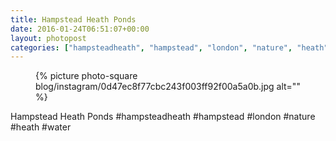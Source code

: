```yaml
---
title: Hampstead Heath Ponds
date: 2016-01-24T06:51:07+00:00
layout: photopost
categories: ["hampsteadheath", "hampstead", "london", "nature", "heath", "water", "photos", "instagram"]
---
```


<figure class="photo photo--square">
  {% picture photo-square blog/instagram/0d47ec8f77cbc243f003ff92f00a5a0b.jpg alt="" %}
</figure>

Hampstead Heath Ponds
#hampsteadheath #hampstead #london #nature #heath #water
